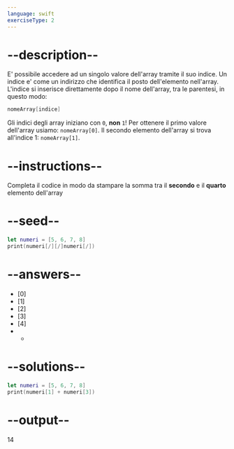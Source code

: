 ```yaml
---
language: swift
exerciseType: 2
---
```


# --description--

E' possibile accedere ad un singolo valore dell'array tramite il suo indice.
Un indice e' come un indirizzo che identifica il posto dell'elemento nell'array.
L'indice si inserisce direttamente dopo il nome dell'array, tra le parentesi, in questo modo:
```swift
nomeArray[indice]
```
Gli indici degli array iniziano con `0`, **non** `1`! Per ottenere il primo valore dell'array usiamo: `nomeArray[0]`.
Il secondo elemento dell'array si trova all'indice 1: `nomeArray[1]`.

# --instructions--

Completa il codice in modo da stampare la somma tra il **secondo** e il **quarto** elemento dell'array

# --seed--

```swift
let numeri = [5, 6, 7, 8]
print(numeri[/][/]numeri[/])
```

# --answers--

- [0]
- [1]
- [2]
- [3]
- [4]
-  + 

# --solutions--

```swift
let numeri = [5, 6, 7, 8]
print(numeri[1] + numeri[3])
```

# --output--

14
